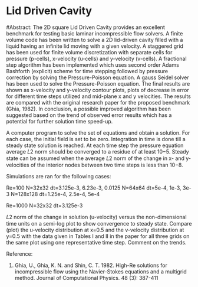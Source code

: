 # Lid Driven Cavity

#Abstract:
The 2D square Lid Driven Cavity provides an excellent benchmark for testing basic laminar incompressible
flow solvers. A finite volume code has been written to solve a 2D lid-driven cavity filled with a liquid having an
infinite lid moving with a given velocity. A staggered grid has been used for finite volume discretization with
separate cells for pressure (p-cells), x-velocity (u-cells) and y-velocity (v-cells). A fractional step algorithm has
been implemented which uses second order Adams Bashforth (explicit) scheme for time stepping followed by
pressure correction by solving the Pressure-Poisson equation. A gauss Seidel solver has been used to
solve the Pressure-Poisson equation. The final results are shown as x-velocity and y-velocity contour plots,
plots of decrease in error for different time steps utilized and mid-plane x and y velocities. The results are
compared with the original research paper for the proposed benchmark (Ghia, 1982). In conclusion, a possible
improved algorithm has been suggested based on the trend of observed error results which has a potential for
further solution time speed-up.

A computer program to solve the set of equations and obtain a solution. 
For each case, the initial field is set to be zero. Integration in time 
is done till a steady state solution is reached. At each time step the 
pressure equation average 𝐿2 norm should be converged to a residue of 
at least 10−5. Steady state can be assumed when the average 𝐿2 norm of 
the change in x- and y-velocities of the interior nodes between two time 
steps is less than 10−8.

Simulations are ran for the following cases:

Re=100
N=32x32 dt=3.125e-3, 6.23e-3, 0.0125
N=64x64 dt=5e-4, 1e-3, 3e-3
N=128x128 dt=1.25e-4, 2.5e-4, 5e-4

Re=1000
N=32x32 dt=3.125e-3

𝐿2 norm of the change in solution (u-velocity) versus the non-dimensional 
time units on a semi-log plot to show convergence to steady state. Compare 
(plot) the u-velocity distribution at x=0.5 and the v-velocity distribution at
y=0.5 with the data given in Tables I and II in the paper for all three grids on the same
plot using one representative time step. Comment on the trends.

Reference:
1. Ghia, U., Ghia, K. N. and Shin, C. T. 1982. High-Re solutions for incompressible flow using the Navier-Stokes equations and a multigrid method. Journal of Computational Physics. 48 (3): 387-411

